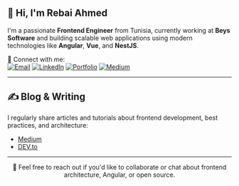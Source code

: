 ## 👋 Hi, I'm Rebai Ahmed

I'm a passionate **Frontend Engineer** from Tunisia, currently working at **Beys Software** and building scalable web applications using modern technologies like **Angular**, **Vue**, and **NestJS**.

🔗 Connect with me:  
[![Email](https://img.shields.io/badge/Email-rebai.ahmed@outlook.com-red?style=flat-square&logo=gmail&logoColor=white)](mailto:rebai.ahmed@outlook.com)
[![LinkedIn](https://img.shields.io/badge/LinkedIn-rebaiahmed-blue?style=flat-square&logo=linkedin)](https://www.linkedin.com/in/rebaiahmed/)
[![Portfolio](https://img.shields.io/badge/Portfolio-Website-informational?style=flat-square&logo=google-chrome&logoColor=white)](https://rebaiahmed.github.io/)
[![Medium](https://img.shields.io/badge/Blog-Medium-black?style=flat-square&logo=medium)](https://medium.com/@ahmedrebai)

---

## ✍️ Blog & Writing

I regularly share articles and tutorials about frontend development, best practices, and architecture:

- [Medium](https://medium.com/@ahmedrebai)
- [DEV.to](https://dev.to/rebaiahmed)

---

<p align="center">💬 Feel free to reach out if you'd like to collaborate or chat about frontend architecture, Angular, or open source.</p>

